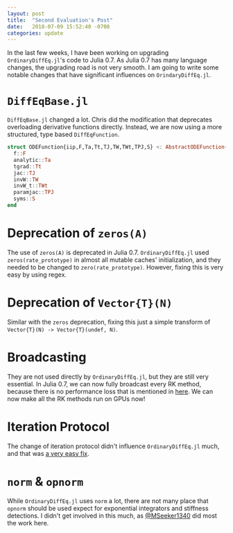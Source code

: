 ```yaml
---
layout: post
title:  "Second Evaluation's Post"
date:   2018-07-09 15:52:40 -0700
categories: update
---
```


In the last few weeks, I have been working on upgrading `OrdinaryDiffEq.jl`'s
code to Julia 0.7. As Julia 0.7 has many language changes, the upgrading road
is not very smooth. I am going to write some notable changes that have
significant influences on `OrindaryDiffEq.jl`.

# `DiffEqBase.jl`
`DiffEqBase.jl` changed a lot. Chris did the modification that deprecates
overloading derivative functions directly. Instead, we are now using a more
structured, type based `DiffEqFunction`.
```julia
struct ODEFunction{iip,F,Ta,Tt,TJ,TW,TWt,TPJ,S} <: AbstractODEFunction{iip}
  f::F
  analytic::Ta
  tgrad::Tt
  jac::TJ
  invW::TW
  invW_t::TWt
  paramjac::TPJ
  syms::S
end
```

# Deprecation of `zeros(A)`
The use of `zeros(A)` is deprecated in Julia 0.7. `OrdinaryDiffEq.jl` used
`zeros(rate_prototype)` in almost all mutable caches' initialization, and they
needed to be changed to `zero(rate_prototype)`. However, fixing this is very
easy by using regex.

# Deprecation of `Vector{T}(N)`
Similar with the `zeros` deprecation, fixing this just a simple transform of
`Vector{T}(N) -> Vector{T}(undef, N)`.

# Broadcasting
They are not used directly by `OrdinaryDiffEq.jl`, but they are still very
essential. In Julia 0.7, we can now fully broadcast every RK method, because
there is no performance loss that is mentioned in
[here](https://github.com/JuliaLang/julia/issues/22255#issuecomment-306814370).
We can now make all the RK methods run on GPUs now!

# Iteration Protocol
The change of iteration protocol didn't influence `OrdinaryDiffEq.jl` much, and
that was [a very easy
fix](https://github.com/JuliaDiffEq/RecursiveArrayTools.jl/commit/c7c29e0d3f629f1bc197bf5325a3a370fd5a8e7f).

# `norm` & `opnorm`
While `OrdinaryDiffEq.jl` uses `norm` a lot, there are not many place that
`opnorm` should be used expect for exponential integrators and stiffness
detections. I didn't get involved in this much, as
[@MSeeker1340](https://github.com/MSeeker1340) did most the work here.
